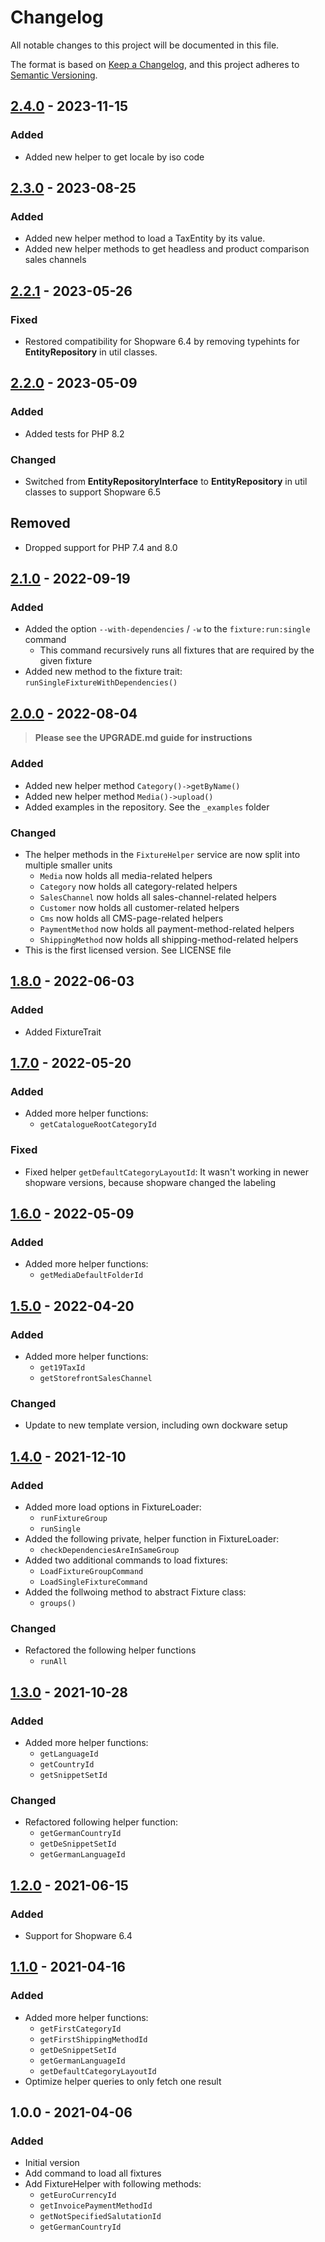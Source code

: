 # Changelog
All notable changes to this project will be documented in this file.

The format is based on [Keep a Changelog](https://keepachangelog.com/en/1.0.0/),
and this project adheres to [Semantic Versioning](https://semver.org/spec/v2.0.0.html).

## [2.4.0] - 2023-11-15
### Added
- Added new helper to get locale by iso code

## [2.3.0] - 2023-08-25
### Added
- Added new helper method to load a TaxEntity by its value.
- Added new helper methods to get headless and product comparison sales channels

## [2.2.1] - 2023-05-26
### Fixed
- Restored compatibility for Shopware 6.4 by removing typehints for **EntityRepository** in util classes.

## [2.2.0] - 2023-05-09
### Added
- Added tests for PHP 8.2

### Changed
- Switched from **EntityRepositoryInterface** to **EntityRepository** in util classes to support Shopware 6.5

## Removed
- Dropped support for PHP 7.4 and 8.0

## [2.1.0] - 2022-09-19
### Added
- Added the option `--with-dependencies` / `-w` to the `fixture:run:single` command
   - This command recursively runs all fixtures that are required by the given fixture
- Added new method to the fixture trait: `runSingleFixtureWithDependencies()`

## [2.0.0] - 2022-08-04
> **Please see the UPGRADE.md guide for instructions**

### Added
- Added new helper method `Category()->getByName()`
- Added new helper method `Media()->upload()`
- Added examples in the repository. See the `_examples` folder

### Changed
- The helper methods in the `FixtureHelper` service are now split into multiple smaller units
  - `Media` now holds all media-related helpers
  - `Category` now holds all category-related helpers
  - `SalesChannel` now holds all sales-channel-related helpers
  - `Customer` now holds all customer-related helpers
  - `Cms` now holds all CMS-page-related helpers
  - `PaymentMethod` now holds all payment-method-related helpers
  - `ShippingMethod` now holds all shipping-method-related helpers
- This is the first licensed version. See LICENSE file

## [1.8.0] - 2022-06-03
### Added
- Added FixtureTrait

## [1.7.0] - 2022-05-20
### Added
- Added more helper functions:
  - `getCatalogueRootCategoryId`

### Fixed
- Fixed helper `getDefaultCategoryLayoutId`: It wasn't working in newer shopware versions, because shopware changed the labeling

## [1.6.0] - 2022-05-09
### Added
- Added more helper functions:
  - `getMediaDefaultFolderId`

## [1.5.0] - 2022-04-20
### Added
- Added more helper functions:
  - `get19TaxId`
  - `getStorefrontSalesChannel`

### Changed
- Update to new template version, including own dockware setup


## [1.4.0] - 2021-12-10
### Added
- Added more load options in FixtureLoader:
    - `runFixtureGroup`
    - `runSingle`
- Added the following private, helper function in FixtureLoader:
    - `checkDependenciesAreInSameGroup`
- Added two additional commands to load fixtures:
    - `LoadFixtureGroupCommand`
    - `LoadSingleFixtureCommand`
- Added the follwoing method to abstract Fixture class:
    - `groups()`

### Changed
- Refactored the following helper functions
    - `runAll`

## [1.3.0] - 2021-10-28
### Added
- Added more helper functions:
  - `getLanguageId`
  - `getCountryId`
  - `getSnippetSetId`

### Changed
- Refactored following helper function:
  - `getGermanCountryId`
  - `getDeSnippetSetId`
  - `getGermanLanguageId`

## [1.2.0] - 2021-06-15
### Added
- Support for Shopware 6.4

## [1.1.0] - 2021-04-16
### Added
- Added more helper functions:
  - `getFirstCategoryId`
  - `getFirstShippingMethodId`
  - `getDeSnippetSetId`
  - `getGermanLanguageId`
  - `getDefaultCategoryLayoutId`
- Optimize helper queries to only fetch one result

## 1.0.0 - 2021-04-06
### Added
- Initial version
- Add command to load all fixtures
- Add FixtureHelper with following methods:
  - `getEuroCurrencyId`
  - `getInvoicePaymentMethodId`
  - `getNotSpecifiedSalutationId`
  - `getGermanCountryId`

[2.4.0]: https://github.com/basecom/FixturesPlugin/compare/2.3.0...2.4.0
[2.3.0]: https://github.com/basecom/FixturesPlugin/compare/2.2.1...2.3.0
[2.2.1]: https://github.com/basecom/FixturesPlugin/compare/2.2.0...2.2.1
[2.2.0]: https://github.com/basecom/FixturesPlugin/compare/2.1.0...2.2.0
[2.1.0]: https://github.com/basecom/FixturesPlugin/compare/2.0.0...2.1.0
[2.0.0]: https://github.com/basecom/FixturesPlugin/compare/1.8.0...2.0.0
[1.8.0]: https://github.com/basecom/FixturesPlugin/compare/1.7.0...1.8.0
[1.7.0]: https://github.com/basecom/FixturesPlugin/compare/1.6.0...1.7.0
[1.6.0]: https://github.com/basecom/FixturesPlugin/compare/1.5.0...1.6.0
[1.5.0]: https://github.com/basecom/FixturesPlugin/compare/1.4.0...1.5.0
[1.4.0]: https://github.com/basecom/FixturesPlugin/compare/1.3.0...1.4.0
[1.3.0]: https://github.com/basecom/FixturesPlugin/compare/1.2.0...1.3.0
[1.2.0]: https://github.com/basecom/FixturesPlugin/compare/1.1.0...1.2.0
[1.1.0]: https://github.com/basecom/FixturesPlugin/compare/1.0.0...1.1.0
